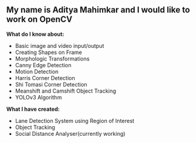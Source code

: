 ## My name is Aditya Mahimkar and I would like to work on OpenCV
**What do I know about:**
- Basic image and video input/output
- Creating Shapes on Frame
- Morphologic Transformations
- Canny Edge Detection
- Motion Detection
- Harris Corner Detection
- Shi Tomasi Corner Detection
- Meanshift and Camshift Object Tracking
- YOLOv3 Algorithm

**What I have created:**
- Lane Detection System using Region of Interest
- Object Tracking 
- Social Distance Analyser(currently working)
